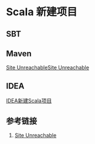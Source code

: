 # Scala 新建项目

## SBT

## Maven

[Site Unreachable](https://docs.scala-lang.org/tutorials/scala-with-maven.html)[Site Unreachable](https://docs.scala-lang.org/tutorials/scala-with-maven.html)
## IDEA

[IDEA新建Scala项目](work/tools/IT/JetBrains/IDEA/IDEA新建Scala项目.md)

## 参考链接

1. [Site Unreachable](https://docs.scala-lang.org/tutorials/scala-with-maven.html)
